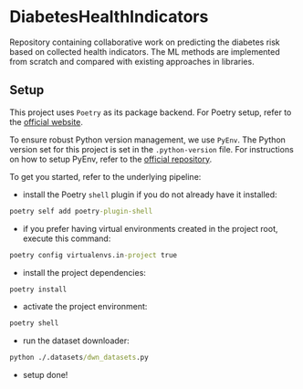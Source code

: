# DiabetesHealthIndicators

Repository containing collaborative work on predicting the diabetes risk based on collected health indicators. The ML methods are implemented from scratch and compared with existing approaches in libraries.

## Setup

This project uses `Poetry` as its package backend. For Poetry setup, refer to the [official website](https://python-poetry.org/).

To ensure robust Python version management, we use `PyEnv`. The Python version set for this project is set in the `.python-version` file. For instructions on how to setup PyEnv, refer to the [official repository](https://github.com/pyenv/pyenv).

To get you started, refer to the underlying pipeline:

- install the Poetry `shell` plugin if you do not already have it installed:

```cmd
poetry self add poetry-plugin-shell
```

- if you prefer having virtual environments created in the project root, execute this command:

```cmd
poetry config virtualenvs.in-project true
```

- install the project dependencies:

```cmd
poetry install
```

- activate the project environment:

```cmd
poetry shell
```

- run the dataset downloader:

```cmd
python ./.datasets/dwn_datasets.py
```

- setup done!
